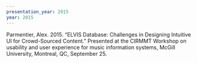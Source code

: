 ```yaml
---
presentation_year: 2015
year: 2015
---
```


Parmentier, Alex. 2015. “ELVIS Database: Challenges in Designing Intuitive UI for Crowd-Sourced Content.” Presented at the CIRMMT Workshop on usability and user experience for music information systems, McGill University, Montreal, QC, September 25.